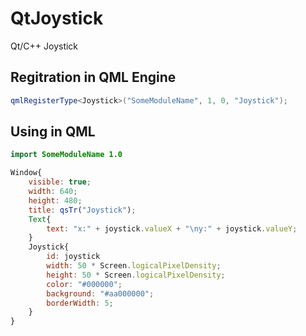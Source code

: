 # QtJoystick
Qt/C++ Joystick

## Regitration in QML Engine
```C++
qmlRegisterType<Joystick>("SomeModuleName", 1, 0, "Joystick");
```

## Using in QML
```QML
import SomeModuleName 1.0

Window{
    visible: true;
    width: 640;
    height: 480;
    title: qsTr("Joystick");
    Text{
        text: "x:" + joystick.valueX + "\ny:" + joystick.valueY;
    }
	Joystick{
	    id: joystick
	    width: 50 * Screen.logicalPixelDensity;
	    height: 50 * Screen.logicalPixelDensity;
	    color: "#000000";
	    background: "#aa000000";
	    borderWidth: 5;
	}
}
```
